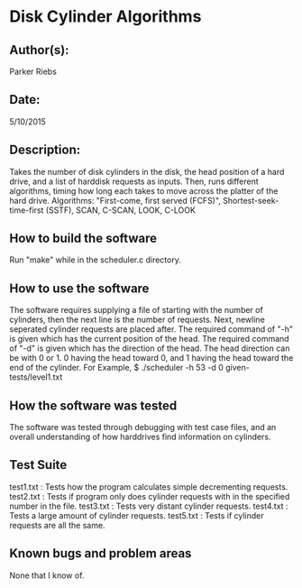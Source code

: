 # Disk Cylinder Algorithms

## Author(s):

Parker Riebs

## Date:

5/10/2015

## Description:

Takes the number of disk cylinders in the disk, the head position of a
hard drive, and a list of harddisk requests as inputs. Then, runs different 
algorithms, timing how long each takes to move across the platter of the 
hard drive.
Algorithms: "First-come, first served (FCFS)", Shortest-seek-time-first (SSTF),
            SCAN, C-SCAN, LOOK, C-LOOK

## How to build the software

Run "make" while in the scheduler.c directory.

## How to use the software

The software requires supplying a file of starting with the number of cylinders,
then the next line is the number of requests. Next, newline seperated cylinder 
requests are placed after.
The required command of "-h" is given which has the current position of the head.
The required command of "-d" is given which has the direction of the head. The 
head direction can be with 0 or 1. 0 having the head toward 0, and 1 having the
head toward the end of the cylinder.
For Example,
$ ./scheduler -h 53 -d 0 given-tests/level1.txt

## How the software was tested

The software was tested through debugging with test case files, and an overall
understanding of how harddrives find information on cylinders.

## Test Suite

test1.txt : Tests how the program calculates simple decrementing requests.
test2.txt : Tests if program only does cylinder requests with in the specified
			number in the file.
test3.txt : Tests very distant cylinder requests.
test4.txt : Tests a large amount of cylinder requests.
test5.txt : Tests if cylinder requests are all the same.

## Known bugs and problem areas

None that I know of.

